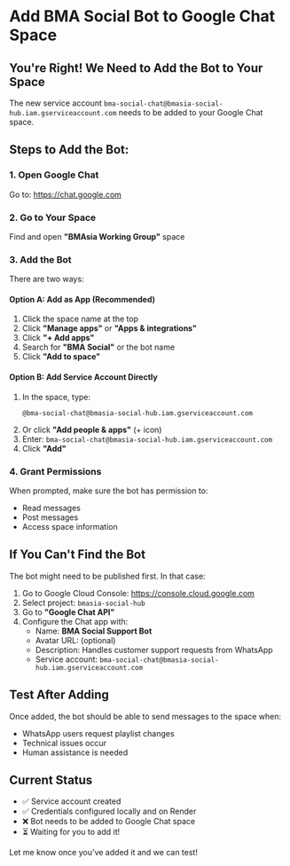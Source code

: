# Add BMA Social Bot to Google Chat Space

## You're Right! We Need to Add the Bot to Your Space

The new service account `bma-social-chat@bmasia-social-hub.iam.gserviceaccount.com` needs to be added to your Google Chat space.

## Steps to Add the Bot:

### 1. Open Google Chat
Go to: https://chat.google.com

### 2. Go to Your Space
Find and open **"BMAsia Working Group"** space

### 3. Add the Bot
There are two ways:

#### Option A: Add as App (Recommended)
1. Click the space name at the top
2. Click **"Manage apps"** or **"Apps & integrations"**
3. Click **"+ Add apps"**
4. Search for **"BMA Social"** or the bot name
5. Click **"Add to space"**

#### Option B: Add Service Account Directly
1. In the space, type:
   ```
   @bma-social-chat@bmasia-social-hub.iam.gserviceaccount.com
   ```
2. Or click **"Add people & apps"** (+ icon)
3. Enter: `bma-social-chat@bmasia-social-hub.iam.gserviceaccount.com`
4. Click **"Add"**

### 4. Grant Permissions
When prompted, make sure the bot has permission to:
- Read messages
- Post messages
- Access space information

## If You Can't Find the Bot

The bot might need to be published first. In that case:

1. Go to Google Cloud Console: https://console.cloud.google.com
2. Select project: `bmasia-social-hub`
3. Go to **"Google Chat API"**
4. Configure the Chat app with:
   - Name: **BMA Social Support Bot**
   - Avatar URL: (optional)
   - Description: Handles customer support requests from WhatsApp
   - Service account: `bma-social-chat@bmasia-social-hub.iam.gserviceaccount.com`

## Test After Adding
Once added, the bot should be able to send messages to the space when:
- WhatsApp users request playlist changes
- Technical issues occur
- Human assistance is needed

## Current Status
- ✅ Service account created
- ✅ Credentials configured locally and on Render
- ❌ Bot needs to be added to Google Chat space
- ⏳ Waiting for you to add it!

Let me know once you've added it and we can test!